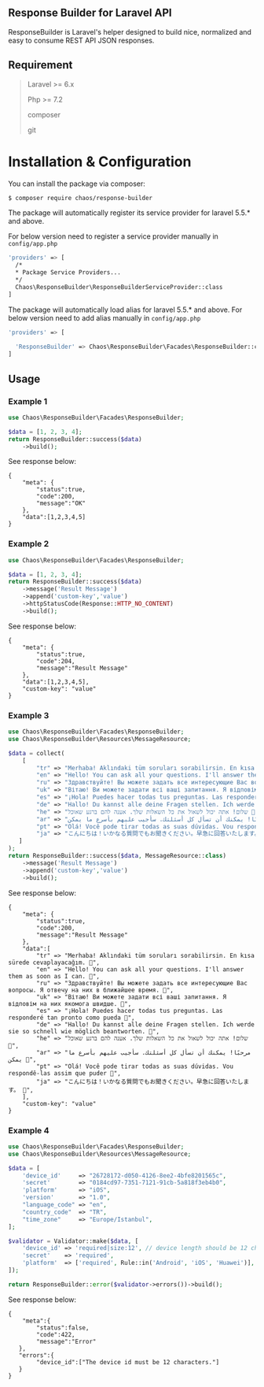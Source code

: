 ## Response Builder for Laravel API

ResponseBuilder is Laravel's helper designed to build nice, normalized and easy to consume REST API JSON responses.

## Requirement

> Laravel >= 6.x
>
>  Php >= 7.2
>
> composer
>
> git

# Installation & Configuration

You can install the package via composer:

```bash
$ composer require chaos/response-builder
```

The package will automatically register its service provider for laravel 5.5.* and above.

For below version need to register a service provider manually in  `config/app.php`

```bash
'providers' => [
  /*
  * Package Service Providers...
  */
  Chaos\ResponseBuilder\ResponseBuilderServiceProvider::class
]
```

The package will automatically load alias for laravel 5.5.* and above.
For below version need to add alias manually in `config/app.php`

```bash
'providers' => [
  
  'ResponseBuilder' => Chaos\ResponseBuilder\Facades\ResponseBuilder::class,
]
```

## Usage

### Example 1

```php
use Chaos\ResponseBuilder\Facades\ResponseBuilder;

$data = [1, 2, 3, 4];
return ResponseBuilder::success($data)
    ->build();
```

See response below:

```text
{
    "meta": {
        "status":true,
        "code":200,
        "message":"OK"
    },
    "data":[1,2,3,4,5]
}
```

### Example 2

```php
use Chaos\ResponseBuilder\Facades\ResponseBuilder;

$data = [1, 2, 3, 4];
return ResponseBuilder::success($data)
    ->message('Result Message')
    ->append('custom-key','value')
    ->httpStatusCode(Response::HTTP_NO_CONTENT)
    ->build();
```

See response below:

```text
{
    "meta": {
        "status":true,
        "code":204,
        "message":"Result Message"
    },
    "data":[1,2,3,4,5],
    "custom-key": "value"
}
```

### Example 3

```php
use Chaos\ResponseBuilder\Facades\ResponseBuilder;
use Chaos\ResponseBuilder\Resources\MessageResource;

$data = collect(
    [
        "tr" => "Merhaba! Aklındaki tüm soruları sorabilirsin. En kısa sürede cevaplayacağım. 🤗",
        "en" => "Hello! You can ask all your questions. I'll answer them as soon as I can. 🤗",
        "ru" => "Здравствуйте! Вы можете задать все интересующие Вас вопросы. Я отвечу на них в ближайшее время. 🤗",
        "uk" => "Вітаю! Ви можете задати всі ваші запитання. Я відповім на них якомога швидше. 🤗",
        "es" => "¡Hola! Puedes hacer todas tus preguntas. Las responderé tan pronto como pueda 🤗",
        "de" => "Hallo! Du kannst alle deine Fragen stellen. Ich werde sie so schnell wie möglich beantworten. 🤗",
        "he" => "שלום! אתה יכול לשאול את כל השאלות שלך. אענה להם ברגע שאוכל 🤗",
        "ar" => "مرحبًا! يمكنك أن تسأل كل أسئلتك. سأجيب عليهم بأسرع ما يمكن 🤗",
        "pt" => "Olá! Você pode tirar todas as suas dúvidas. Vou respondê-las assim que puder 🤗",
        "ja" => "こんにちは！いかなる質問でもお聞きください。早急に回答いたします。 🤗",
   ]
);
return ResponseBuilder::success($data, MessageResource::class)
    ->message('Result Message')
    ->append('custom-key','value')
    ->build();
```

See response below:

```text
{
    "meta": {
        "status":true,
        "code":200,
        "message":"Result Message"
    },
    "data":[
        "tr" => "Merhaba! Aklındaki tüm soruları sorabilirsin. En kısa sürede cevaplayacağım. 🤗",
        "en" => "Hello! You can ask all your questions. I'll answer them as soon as I can. 🤗",
        "ru" => "Здравствуйте! Вы можете задать все интересующие Вас вопросы. Я отвечу на них в ближайшее время. 🤗",
        "uk" => "Вітаю! Ви можете задати всі ваші запитання. Я відповім на них якомога швидше. 🤗",
        "es" => "¡Hola! Puedes hacer todas tus preguntas. Las responderé tan pronto como pueda 🤗",
        "de" => "Hallo! Du kannst alle deine Fragen stellen. Ich werde sie so schnell wie möglich beantworten. 🤗",
        "he" => "שלום! אתה יכול לשאול את כל השאלות שלך. אענה להם ברגע שאוכל 🤗",
        "ar" => "مرحبًا! يمكنك أن تسأل كل أسئلتك. سأجيب عليهم بأسرع ما يمكن 🤗",
        "pt" => "Olá! Você pode tirar todas as suas dúvidas. Vou respondê-las assim que puder 🤗",
        "ja" => "こんにちは！いかなる質問でもお聞きください。早急に回答いたします。 🤗",
    ],
    "custom-key": "value"
}
```

### Example 4

```php
use Chaos\ResponseBuilder\Facades\ResponseBuilder;
use Chaos\ResponseBuilder\Resources\MessageResource;

$data = [
    'device_id'     => "26728172-d050-4126-8ee2-4bfe8201565c",
    'secret'        => "0184cd97-7351-7121-91cb-5a818f3eb4b0",
    'platform'      => "iOS",
    'version'       => "1.0",
    "language_code" => "en",
    "country_code"  => "TR",
    "time_zone"     => "Europe/Istanbul",
];

$validator = Validator::make($data, [
    'device_id' => 'required|size:12', // device length should be 12 chars
    'secret'    => 'required',
    'platform'  => ['required', Rule::in('Android', 'iOS', 'Huawei')],
]);

return ResponseBuilder::error($validator->errors())->build();

```

See response below:

```text
{
    "meta":{
        "status":false,
        "code":422,
        "message":"Error"
   },
   "errors":{
        "device_id":["The device id must be 12 characters."]
   }
}
```
